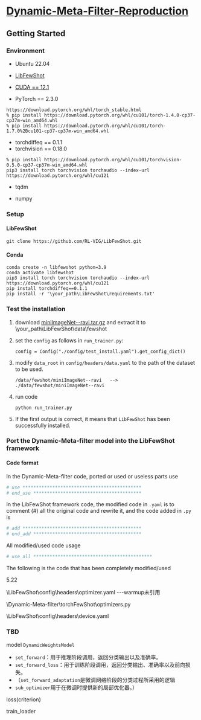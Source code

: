 # [Dynamic-Meta-Filter-Reproduction](https://github.com/ZYXinnn/Dynamic-Meta-Filter-Reproduction)

## Getting Started

### Environment

- Ubuntu 22.04

- [LibFewShot](https://github.com/RL-VIG/LibFewShot)

- [CUDA == 12.1](https://developer.nvidia.com/cuda-12-1-0-download-archive?target_os=Linux&target_arch=x86_64&Distribution=Ubuntu&target_version=22.04&target_type=runfile_local)

- PyTorch == 2.3.0


```
https://download.pytorch.org/whl/torch_stable.html
% pip install https://download.pytorch.org/whl/cu101/torch-1.4.0-cp37-cp37m-win_amd64.whl
% pip install https://download.pytorch.org/whl/cu101/torch-1.7.0%2Bcu101-cp37-cp37m-win_amd64.whl
```

- torchdiffeq == 0.1.1
- torchvision == 0.18.0

```
% pip install https://download.pytorch.org/whl/cu101/torchvision-0.5.0-cp37-cp37m-win_amd64.whl
pip3 install torch torchvision torchaudio --index-url https://download.pytorch.org/whl/cu121
```

- tqdm

- numpy

### Setup

#### LibFewShot

```
git clone https://github.com/RL-VIG/LibFewShot.git
```

#### Conda

```
conda create -n libfewshot python=3.9
conda activate libfewshot
pip3 install torch torchvision torchaudio --index-url https://download.pytorch.org/whl/cu121
pip install torchdiffeq==0.1.1
pip install -r '\your_path\LibFewShot\requirements.txt'
```

### Test the installation

1. download [miniImageNet--ravi.tar.gz](https://box.nju.edu.cn/d/7f6c5bd7cfaf4b019c34/) and extract it to \your_path\LibFewShot\data\fewshot

2. set the `config` as follows in `run_trainer.py`:

   ```
   config = Config("./config/test_install.yaml").get_config_dict()
   ```

3. modify `data_root` in `config/headers/data.yaml` to the path of the dataset to be used.

   ```
   /data/fewshot/miniImageNet--ravi   -->    ./data/fewshot/miniImageNet--ravi
   ```

4. run code

   ```
   python run_trainer.py
   ```

5. If the first output is correct, it means that `LibFewShot` has been successfully installed.

### Port the Dynamic-Meta-filter model into the LibFewShot framework

#### Code format

In the Dynamic-Meta-filter code, ported or used or useless parts use

```python
# use ********************************************
# end_use ****************************************
```

In the LibFewShot framework code, the modified code in `.yaml` is to comment (#) all the original code and rewrite it, and the code added in `.py` is

```python
# add ********************************************
# end_add ****************************************
```

All modified/used code usage

```python
# use_all ********************************************
```

The following is the code that has been completely modified/used

5.22

\LibFewShot\config\headers\optimizer.yaml    ---warmup未引用

\Dynamic-Meta-filter\torchFewShot\optimizers.py

\LibFewShot\config\headers\device.yaml

### TBD

model `DynamicWeightsModel`

- `set_forward`：用于推理阶段调用，返回分类输出以及准确率。
- `set_forward_loss`：用于训练阶段调用，返回分类输出、准确率以及前向损失。
- （`set_forward_adaptation`是微调网络阶段的分类过程所采用的逻辑
- `sub_optimizer`用于在微调时提供新的局部优化器。）

loss(criterion)

train_loader


